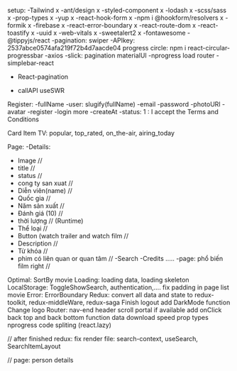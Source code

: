 setup:
-Tailwind x
-ant/design x
-styled-component x
-lodash x
-scss/sass x
-prop-types x
-yup x
-react-hook-form x
-npm i @hookform/resolvers x
-formik x
-firebase x
-react-error-boundary x
-react-route-dom x
-react-toastify x
-uuid x
-web-vitals x
-sweetalert2 x
-fontawesome
-@tippyjs/react
-pagination: swiper
-APIkey: 2537abce0574afa219f72b4d7aacde04
progress circle: npm i react-circular-progressbar
-axios
-slick: pagination
materialUI
-nprogress load router
-simplebar-react

- React-pagination

- callAPI useSWR

Register:
-fullName
-user: slugify(fullName)
-email
-password
-photoURl
-avatar
-register
-login more
-createAt
-status: 1 : I accept the Terms and Conditions

Card Item
TV: popular, top_rated, on_the-air, airing_today

Page:
-Details:

- Image //
- title //
- status //
- cong ty san xuat //
- Diễn viên(name) //
- Quốc gia //
- Năm sản xuất //
- Đánh giá (10) //
- thời lượng // (Runtime)
- Thể loại //
- Button (watch trailer and watch film //
- Description //
- Từ khóa //
- phim có liên quan or quan tâm //
  -Search
  -Credits
  .....
  -page: phổ biến film right //

Optimal:
SortBy movie
Loading: loading data, loading skeleton
LocalStorage: ToggleShowSearch, authentication,....
fix padding in page list movie
Error: ErrorBoundary
Redux: convert all data and state to redux-toolkit, redux-middleWare, redux-saga
Finish logout
add DarkMode function
Change logo
Router: nav-end
header scroll
portal if available
add onClick back top and back bottom function
data download speed
prop types
nprogress
code spliting (react.lazy)

// after finished redux:
fix render file: search-context, useSearch, SearchItemLayout

// page:
person details
